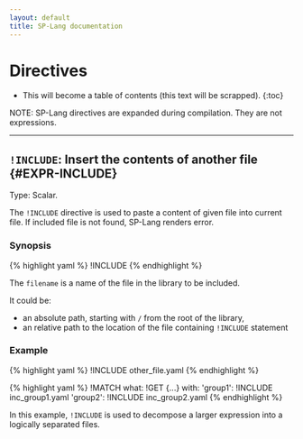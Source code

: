 ```yaml
---
layout: default
title: SP-Lang documentation
---
```


# Directives

* This will become a table of contents (this text will be scrapped).
{:toc}

NOTE: SP-Lang directives are expanded during compilation. They are not expressions.

--- 

## `!INCLUDE`: Insert the contents of another file {#EXPR-INCLUDE}

Type: Scalar.

The `!INCLUDE` directive is used to paste a content of given file into current file.
If included file is not found, SP-Lang renders error.


### Synopsis

{% highlight yaml %}
!INCLUDE <filename>
{% endhighlight %}

The `filename` is a name of the file in the library to be included.

It could be:

* an absolute path, starting with `/` from the root of the library,
* an relative path to the location of the file containing `!INCLUDE` statement

### Example

{% highlight yaml %}
!INCLUDE other_file.yaml
{% endhighlight %}

{% highlight yaml %}
!MATCH
what: !GET {...}
with:
  'group1': !INCLUDE inc_group1.yaml
  'group2': !INCLUDE inc_group2.yaml
{% endhighlight %}

In this example, `!INCLUDE` is used to decompose a larger expression into a logically separated files.
